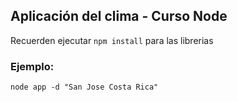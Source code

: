 ## Aplicación del clima - Curso Node


Recuerden ejecutar ```npm install``` para las librerias


### Ejemplo:
```
node app -d "San Jose Costa Rica"
```
